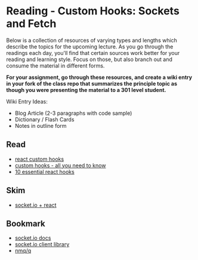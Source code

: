 # Reading - Custom Hooks: Sockets and Fetch

Below is a collection of resources of varying types and lengths which describe the topics for the upcoming lecture. As you go through the readings each day, you'll find that certain sources work better for your reading and learning style. Focus on those, but also branch out and consume the material in different forms.

**For your assignment, go through these resources, and create a wiki entry in your fork of the class repo that summarizes the principle topic as though you were presenting the material to a 301 level student.**

Wiki Entry Ideas:

-   Blog Article (2-3 paragraphs with code sample)
-   Dictionary / Flash Cards
-   Notes in outline form

## Read

-   [react custom hooks](https://reactjs.org/docs/hooks-custom.html)
-   [custom hooks - all you need to know](https://www.telerik.com/blogs/everything-you-need-to-create-a-custom-react-hook)
-   [10 essential react hooks](https://blog.bitsrc.io/10-react-custom-hooks-you-should-have-in-your-toolbox-aa27d3f5564d)

## Skim

-   [socket.io + react](https://medium.com/dailyjs/combining-react-with-socket-io-for-real-time-goodness-d26168429a34)

## Bookmark

-   [socket.io docs](https://socket.io/)
-   [socket.io client library](https://www.npmjs.com/package/socket.io-client)
-   [nmq/q](https://www.npmjs.com/package/@nmq/q)
